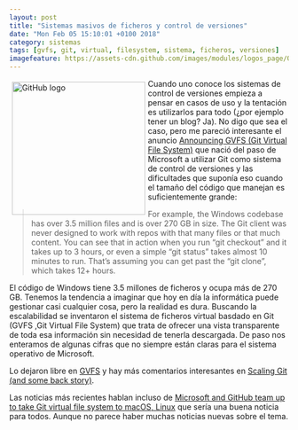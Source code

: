 ```yaml
---
layout: post
title: "Sistemas masivos de ficheros y control de versiones"
date: "Mon Feb 05 15:10:01 +0100 2018"
category: sistemas
tags: [gvfs, git, virtual, filesystem, sistema, ficheros, versiones]
imagefeature: https://assets-cdn.github.com/images/modules/logos_page/Octocat.png
---
```



<a href="https://github.com/logos" title="GitHub logo"><img src="https://assets-cdn.github.com/images/modules/logos_page/Octocat.png" width="240"  alt="GitHub logo" style="float:left; margin:5px"></a>
Cuando uno conoce los sistemas de control de versiones empieza a pensar en casos de uso y la tentación es utilizarlos para todo (¿por ejemplo tener un blog? Ja). No digo que sea el caso, pero me pareció interesante el anuncio [ Announcing GVFS (Git Virtual File System)](https://blogs.msdn.microsoft.com/devops/2017/02/03/announcing-gvfs-git-virtual-file-system/) que nació del paso de Microsoft a utilizar Git como sistema de control de versiones y las dificultades que suponía eso cuando el tamaño del código que manejan es suficientemente grande:

> For example, the Windows codebase has over 3.5 million files and is over 270 GB in size. The Git client was never designed to work with repos with that many files or that much content. You can see that in action when you run “git checkout” and it takes up to 3 hours, or even a simple “git status” takes almost 10 minutes to run. That’s assuming you can get past the “git clone”, which takes 12+ hours.

El código de Windows tiene 3.5 millones de ficheros y ocupa más de 270 GB. Tenemos la tendencia a imaginar que hoy en día la informática puede gestionar casi cualquier cosa, pero la realidad es dura. Buscando la escalabilidad se inventaron el sistema de ficheros virtual basdado en Git (GVFS ,Git Virtual File System) que trata de ofrecer una vista transparente de toda esa información sin necesidad de tenerla descargada.
De paso nos enteramos de algunas cifras que no siempre están claras para el sistema operativo de Microsoft.

Lo dejaron libre en [GVFS](https://github.com/Microsoft/gvfs) y hay más comentarios interesantes en [Scaling Git (and some back story)](https://blogs.msdn.microsoft.com/bharry/2017/02/03/scaling-git-and-some-back-story/).

Las noticias más recientes hablan incluso de [Microsoft and GitHub team up to take Git virtual file system to macOS, Linux](https://arstechnica.com/gadgets/2017/11/microsoft-and-github-team-up-to-take-git-virtual-file-system-to-macos-linux/) que sería una buena noticia para todos. Aunque no parece haber muchas noticias nuevas sobre el tema.
